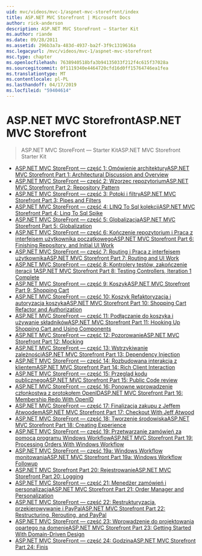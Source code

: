 ```yaml
---
uid: mvc/videos/mvc-1/aspnet-mvc-storefront/index
title: ASP.NET MVC Storefront | Microsoft Docs
author: rick-anderson
description: ASP.NET MVC StoreFront — Starter Kit
ms.author: riande
ms.date: 09/28/2011
ms.assetid: 296b3a7a-483d-4937-ba2f-3f9c1319616a
msc.legacyurl: /mvc/videos/mvc-1/aspnet-mvc-storefront
msc.type: chapter
ms.openlocfilehash: 7638940518bfa3b94135033f212f4c615f37028a
ms.sourcegitcommit: 0f1119340e4464720cfd16d0ff15764746ea1fea
ms.translationtype: MT
ms.contentlocale: pl-PL
ms.lasthandoff: 04/17/2019
ms.locfileid: "59404614"
---
```

# <a name="aspnet-mvc-storefront"></a><span data-ttu-id="f3137-103">ASP.NET MVC Storefront</span><span class="sxs-lookup"><span data-stu-id="f3137-103">ASP.NET MVC Storefront</span></span>

> <span data-ttu-id="f3137-104">ASP.NET MVC StoreFront — Starter Kit</span><span class="sxs-lookup"><span data-stu-id="f3137-104">ASP.NET MVC Storefront Starter Kit</span></span>


- [<span data-ttu-id="f3137-105">ASP.NET MVC StoreFront — część 1: Omówienie architektury</span><span class="sxs-lookup"><span data-stu-id="f3137-105">ASP.NET MVC Storefront Part 1: Architectural Discussion and Overview</span></span>](aspnet-mvc-storefront-part-1-architectural-discussion-and-overview.md)
- [<span data-ttu-id="f3137-106">ASP.NET MVC StoreFront — część 2: Wzorzec repozytorium</span><span class="sxs-lookup"><span data-stu-id="f3137-106">ASP.NET MVC Storefront Part 2: Repository Pattern</span></span>](aspnet-mvc-storefront-part-2-the-repository-pattern.md)
- [<span data-ttu-id="f3137-107">ASP.NET MVC StoreFront — część 3: Potoki i filtry</span><span class="sxs-lookup"><span data-stu-id="f3137-107">ASP.NET MVC Storefront Part 3: Pipes and Filters</span></span>](aspnet-mvc-storefront-part-3-pipes-and-filters.md)
- [<span data-ttu-id="f3137-108">ASP.NET MVC StoreFront — część 4: LINQ To Sql kolekcji</span><span class="sxs-lookup"><span data-stu-id="f3137-108">ASP.NET MVC Storefront Part 4: Linq To Sql Spike</span></span>](aspnet-mvc-storefront-part-4-linq-to-sql-spike.md)
- [<span data-ttu-id="f3137-109">ASP.NET MVC StoreFront — część 5: Globalizacja</span><span class="sxs-lookup"><span data-stu-id="f3137-109">ASP.NET MVC Storefront Part 5: Globalization</span></span>](aspnet-mvc-storefront-part-5-globalization.md)
- [<span data-ttu-id="f3137-110">ASP.NET MVC StoreFront — część 6: Kończenie repozytorium i Praca z interfejsem użytkownika początkowego</span><span class="sxs-lookup"><span data-stu-id="f3137-110">ASP.NET MVC Storefront Part 6: Finishing Repository, and Initial UI Work</span></span>](aspnet-mvc-storefront-part-6-finishing-the-repository-and-initial-ui-work.md)
- [<span data-ttu-id="f3137-111">ASP.NET MVC StoreFront — część 7: Routing i Praca z interfejsem użytkownika</span><span class="sxs-lookup"><span data-stu-id="f3137-111">ASP.NET MVC Storefront Part 7: Routing and UI Work</span></span>](aspnet-mvc-storefront-part-7-routing-and-ui-work.md)
- [<span data-ttu-id="f3137-112">ASP.NET MVC StoreFront — część 8: Kontrolery testów, zakończenie iteracji 1</span><span class="sxs-lookup"><span data-stu-id="f3137-112">ASP.NET MVC Storefront Part 8: Testing Controllers, Iteration 1 Complete</span></span>](aspnet-mvc-storefront-part-8-testing-controllers-iteration-1-complete.md)
- [<span data-ttu-id="f3137-113">ASP.NET MVC StoreFront — część 9: Koszyk</span><span class="sxs-lookup"><span data-stu-id="f3137-113">ASP.NET MVC Storefront Part 9: Shopping Cart</span></span>](aspnet-mvc-storefront-part-9-the-shopping-cart.md)
- [<span data-ttu-id="f3137-114">ASP.NET MVC StoreFront — część 10: Koszyk Refaktoryzacja i autoryzacja koszyka</span><span class="sxs-lookup"><span data-stu-id="f3137-114">ASP.NET MVC Storefront Part 10: Shopping Cart Refactor and Authorization</span></span>](aspnet-mvc-storefront-part-10-shopping-cart-refactor-and-authorization.md)
- [<span data-ttu-id="f3137-115">ASP.NET MVC StoreFront — część 11: Podłączanie do koszyka i używanie składników</span><span class="sxs-lookup"><span data-stu-id="f3137-115">ASP.NET MVC Storefront Part 11: Hooking Up Shopping Cart and Using Components</span></span>](aspnet-mvc-storefront-part-11-hooking-up-the-shopping-cart-and-using-components.md)
- [<span data-ttu-id="f3137-116">ASP.NET MVC StoreFront — część 12: Pozorowanie</span><span class="sxs-lookup"><span data-stu-id="f3137-116">ASP.NET MVC Storefront Part 12: Mocking</span></span>](aspnet-mvc-storefront-part-12-mocking.md)
- [<span data-ttu-id="f3137-117">ASP.NET MVC StoreFront — część 13: Wstrzykiwanie zależności</span><span class="sxs-lookup"><span data-stu-id="f3137-117">ASP.NET MVC Storefront Part 13: Dependency Injection</span></span>](aspnet-mvc-storefront-part-13-dependency-injection.md)
- [<span data-ttu-id="f3137-118">ASP.NET MVC StoreFront — część 14: Rozbudowana interakcja z klientem</span><span class="sxs-lookup"><span data-stu-id="f3137-118">ASP.NET MVC Storefront Part 14: Rich Client Interaction</span></span>](aspnet-mvc-storefront-part-14-rich-client-interaction.md)
- [<span data-ttu-id="f3137-119">ASP.NET MVC StoreFront — część 15: Przegląd kodu publicznego</span><span class="sxs-lookup"><span data-stu-id="f3137-119">ASP.NET MVC Storefront Part 15: Public Code review</span></span>](aspnet-mvc-storefront-part-15-public-code-review.md)
- [<span data-ttu-id="f3137-120">ASP.NET MVC StoreFront — część 16: Ponowne wprowadzenie członkostwa z protokołem OpenID</span><span class="sxs-lookup"><span data-stu-id="f3137-120">ASP.NET MVC Storefront Part 16: Membership Redo With OpenID</span></span>](aspnet-mvc-storefront-part-16-membership-redo-with-openid.md)
- [<span data-ttu-id="f3137-121">ASP.NET MVC StoreFront — część 17: Finalizacja zakupu z Jeffem Atwoodem</span><span class="sxs-lookup"><span data-stu-id="f3137-121">ASP.NET MVC Storefront Part 17: Checkout With Jeff Atwood</span></span>](aspnet-mvc-storefront-part-17-checkout-with-jeff-atwood.md)
- [<span data-ttu-id="f3137-122">ASP.NET MVC StoreFront — część 18: Tworzenie środowiska</span><span class="sxs-lookup"><span data-stu-id="f3137-122">ASP.NET MVC Storefront Part 18: Creating Experience</span></span>](aspnet-mvc-storefront-part-18-creating-an-experience.md)
- [<span data-ttu-id="f3137-123">ASP.NET MVC StoreFront — część 19: Przetwarzanie zamówień za pomocą programu Windows Workflow</span><span class="sxs-lookup"><span data-stu-id="f3137-123">ASP.NET MVC Storefront Part 19: Processing Orders With Windows Workflow</span></span>](aspnet-mvc-storefront-part-19-processing-orders-with-windows-workflow.md)
- [<span data-ttu-id="f3137-124">ASP.NET MVC StoreFront — część 19a: Windows Workflow monitowania</span><span class="sxs-lookup"><span data-stu-id="f3137-124">ASP.NET MVC Storefront Part 19a: Windows Workflow Followup</span></span>](aspnet-mvc-storefront-part-19a-windows-workflow-followup.md)
- [<span data-ttu-id="f3137-125">ASP.NET MVC Storefront Part 20: Rejestrowanie</span><span class="sxs-lookup"><span data-stu-id="f3137-125">ASP.NET MVC Storefront Part 20: Logging</span></span>](aspnet-mvc-storefront-part-20-logging.md)
- [<span data-ttu-id="f3137-126">ASP.NET MVC StoreFront — część 21: Menedżer zamówień i personalizacja</span><span class="sxs-lookup"><span data-stu-id="f3137-126">ASP.NET MVC Storefront Part 21: Order Manager and Personalization</span></span>](aspnet-mvc-storefront-part-21-order-manager-and-personalization.md)
- [<span data-ttu-id="f3137-127">ASP.NET MVC StoreFront — część 22: Restrukturyzacja, przekierowywanie i PayPal</span><span class="sxs-lookup"><span data-stu-id="f3137-127">ASP.NET MVC Storefront Part 22: Restructuring, Rerouting, and PayPal</span></span>](aspnet-mvc-storefront-part-22-restructuring-rerouting-and-paypal.md)
- [<span data-ttu-id="f3137-128">ASP.NET MVC StoreFront — część 23: Wprowadzenie do projektowania opartego na domenie</span><span class="sxs-lookup"><span data-stu-id="f3137-128">ASP.NET MVC Storefront Part 23: Getting Started With Domain-Driven Design</span></span>](aspnet-mvc-storefront-part-23-getting-started-with-domain-driven-design.md)
- [<span data-ttu-id="f3137-129">ASP.NET MVC StoreFront — część 24: Godzina</span><span class="sxs-lookup"><span data-stu-id="f3137-129">ASP.NET MVC Storefront Part 24: Finis</span></span>](aspnet-mvc-storefront-part-24-finis.md)

